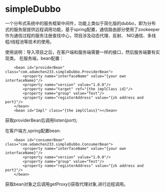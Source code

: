 # simpleDubbo

一个分布式系统中的服务框架中间件，功能上类似于简化版的dubbo，即为分布式的服务层提供远程调用功能，基于spring配置，通信路由部分使用了zookeeper作为通信过程的服务注册查找中心，项目涉及动态代理、反射、 NIO通信、多线程/线程池等技术的使用。



使用说明：导入项目之后，在客户端和服务端需要一样的接口，然后服务端要有实现类。
在服务端，bean配置：
```
    <bean id="providerBean" class="com.adamchen233.simpleDubbo.ProviderBean">
        <property name="interfaceName" value="{your own interfaceName}"/>
        <property name="version" value="1.0.0"/>
        <property name="target" ref="{the implClass id}"/>
        <property name="group" value="Test"/>
        <property name="registerAddress" value="{zk address and port}"/>
    </bean>
    <bean id="Impl" class="{the implClass}"></bean>

```
获取providerBean后调用listen(port);

在客户端方,spring配置bean:
```
    <bean id="consumerBean" class="com.adamchen233.simpleDubbo.ConsumerBean">
        <property name="interfaceName" value="{your own interfaceName}"/>
        <property name="version" value="1.0.0"/>
        <property name="group" value="Test"/>
        <property name="registerAddress" value="{zk address and port}"/>
    </bean>
```
获取bean对象之后调用getProxy()获取代理对象,进行远程调用。
